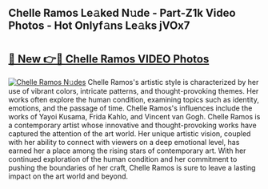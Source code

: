 ## Chelle Ramos Le𝚊ked N𝚞de - Part-Z1k Video Photos - Hot Onlyf𝚊ns Le𝚊ks jVOx7

# <h2><a href="http://ab30661.deff.icu/?id=Chelle+Ramos">🔗 New 👉🔴 Chelle Ramos VIDEO Photos</a></h2>

[![Chelle Ramos N𝚞des](https://i.imgur.com/rIISA9y.gif)](http://ab30661.deff.icu/?id=Chelle+Ramos)
Chelle Ramos's artistic style is characterized by her use of vibrant colors, intricate patterns, and thought-provoking themes. Her works often explore the human condition, examining topics such as identity, emotions, and the passage of time. Chelle Ramos's influences include the works of Yayoi Kusama, Frida Kahlo, and Vincent van Gogh. Chelle Ramos is a contemporary artist whose innovative and thought-provoking works have captured the attention of the art world. Her unique artistic vision, coupled with her ability to connect with viewers on a deep emotional level, has earned her a place among the rising stars of contemporary art. With her continued exploration of the human condition and her commitment to pushing the boundaries of her craft, Chelle Ramos is sure to leave a lasting impact on the art world and beyond.
